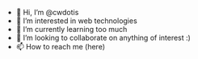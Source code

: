 - 👋 Hi, I’m @cwdotis
- 👀 I’m interested in web technologies 
- 🌱 I’m currently learning too much
- 💞️ I’m looking to collaborate on anything of interest :)
- 📫 How to reach me (here)

<!---
cwdotis/cwdotis is a ✨ special ✨ repository because its `README.md` (this file) appears on your GitHub profile.
You can click the Preview link to take a look at your changes.
--->
